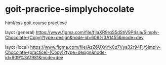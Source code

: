 # goit-pracrice-simplychocolate

html/css goit course practicve

layot (general)
https://www.figma.com/file/fIlaXR9rqS5dStiV9P4sla/Simply-Chocolate-(Copy)?type=design&node-id=609%3A1455&mode=dev

layot (local)
https://www.figma.com/file/AzZ6UXnYkCz7Vya32r94Fj/Simply-Chocolate-(practice)-(Copy)?type=design&node-id=609%3A1981&mode=dev
